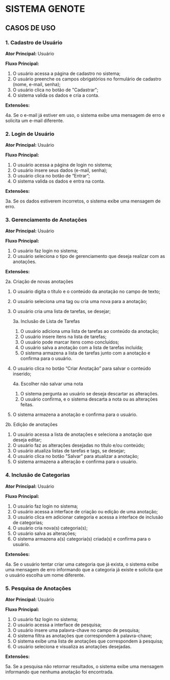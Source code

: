 # SISTEMA GENOTE

## CASOS DE USO

### 1. Cadastro de Usuário

**Ator Principal:** Usuário

**Fluxo Principal:**
1. O usuário acessa a página de cadastro no sistema;
2. O usuário preenche os campos obrigatórios no formulário de cadastro (nome, e-mail, senha);
3. O usuário clica no botão de "Cadastrar";
4. O sistema valida os dados e cria a conta.

**Extensões:**

4a. Se o e-mail já estiver em uso, o sistema exibe uma mensagem de erro e solicita um e-mail diferente.  

### 2. Login de Usuário

**Ator Principal:** Usuário

**Fluxo Principal:**
1. O usuário acessa a página de login no sistema;
2. O usuário insere seus dados (e-mail, senha);
3. O usuário clica no botão de “Entrar”;
4. O sistema valida os dados e entra na conta.

**Extensões:**

3a. Se os dados estiverem incorretos, o sistema exibe uma mensagem de erro.


### 3. Gerenciamento de Anotações
**Ator Principal:** Usuário

**Fluxo Principal:**
1. O usuário faz login no sistema;
2. O usuário seleciona o tipo de gerenciamento que deseja realizar com as anotações.

**Extensões:**

2a. Criação de novas anotações
  1. O usuário digita o título e o conteúdo da anotação no campo de texto;
  2. O usuário seleciona uma tag ou cria uma nova para a anotação;
  3. O usuário cria uma lista de tarefas, se desejar;

     3a. Inclusão de Lista de Tarefas
       1. O usuário adiciona uma lista de tarefas ao conteúdo da anotação;
       2. O usuário insere itens na lista de tarefas;
       3. O usuário pode marcar itens como concluídos;
       4. O usuário salva a anotação com a lista de tarefas incluída;
       5. O sistema armazena a lista de tarefas junto com a anotação e confirma para o usuário.
  5. O usuário clica no botão “Criar Anotação” para salvar o conteúdo inserido;

     4a. Escolher não salvar uma nota
       1. O sistema pergunta ao usuário se deseja descartar as alterações.
       2. O usuário confirma, e o sistema descarta a nota ou as alterações feitas.
  7. O sistema armazena a anotação e confirma para o usuário.

2b. Edição de anotações
  1. O usuário acessa a lista de anotações e seleciona a anotação que deseja editar;
  2. O usuário faz as alterações desejadas no título e/ou conteúdo;
  3. O usuário atualiza listas de tarefas e tags, se desejar;
  4. O usuário clica no botão "Salvar" para atualizar a anotação;
  5. O sistema armazena a alteração e confirma para o usuário.


### 4. Inclusão de Categorias

**Ator Principal:** Usuário

**Fluxo Principal:**
1. O usuário faz login no sistema;
2. O usuário acessa a interface de criação ou edição de uma anotação;
3. O usuário clica em adicionar categoria e acessa a interface de inclusão de categorias;
4. O usuário cria nova(s) categoria(s);
5. O usuário salva as alterações;
6. O sistema armazena a(s) categoria(s) criada(s) e confirma para o usuário.

**Extensões:**

4a. Se o usuário tentar criar uma categoria que já exista, o sistema exibe uma mensagem de erro informando que a categoria já existe e solicita que o usuário escolha um nome diferente.


### 5. Pesquisa de Anotações

**Ator Principal:** Usuário

**Fluxo Principal:**
1. O usuário faz login no sistema;
2. O usuário acessa a interface de pesquisa;
3. O usuário insere uma palavra-chave no campo de pesquisa;
4. O sistema filtra as anotações que correspondem à palavra-chave;
5. O sistema exibe uma lista de anotações que correspondem à pesquisa;
6. O usuário seleciona e visualiza as anotações desejadas.

**Extensões:**

5a. Se a pesquisa não retornar resultados, o sistema exibe uma mensagem informando que nenhuma anotação foi encontrada.
